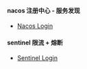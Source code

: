 

#### nacos 注册中心 - 服务发现
* [Nacos Login](http://localhost:8848/nacos)


#### sentinel 限流 + 熔断
* [Sentinel Login](http://localhost:8858)

